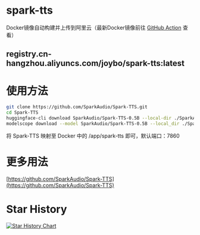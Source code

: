 # spark-tts
Docker镜像自动构建并上传到阿里云（最新Docker镜像前往 [GitHub Action](../../actions) 查看）
## registry.cn-hangzhou.aliyuncs.com/joybo/spark-tts:latest
# 使用方法
```bash
git clone https://github.com/SparkAudio/Spark-TTS.git
cd Spark-TTS
huggingface-cli download SparkAudio/Spark-TTS-0.5B --local-dir ./SparkAudio/Spark-TTS-0.5B
modelscope download --model SparkAudio/Spark-TTS-0.5B --local_dir ./SparkAudio/Spark-TTS-0.5B # 可选，使用魔塔下载
```
将 Spark-TTS 映射至 Docker 中的 /app/spark-tts 即可，默认端口：7860
# 更多用法
[https://github.com/SparkAudio/Spark-TTS](https://github.com/SparkAudio/Spark-TTS)

# Star History

[![Star History Chart](https://api.star-history.com/svg?repos=IAMJOYBO/ktransformers&type=Date)](https://www.star-history.com/#IAMJOYBO/ktransformers&Date)
